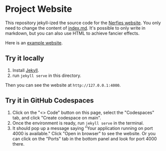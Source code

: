# Project Website

This repository jekyll-ized the source code for the [Nerfies website](https://nerfies.github.io).
You only need to change the content of [index.md](/index.md). 
It's possible to only write in markdown, but you can also use HTML to achieve fancier effects.

Here is an [example website](https://shunzh.github.io/project_website/).

## Try it locally

1. Install [Jekyll](https://jekyllrb.com/docs/installation/).
2. run `jekyll serve` in this directory.

Then you can see the website at `http://127.0.0.1:4000`.

## Try it in GitHub Codespaces

1. Click on the "<> Code" button on this page, select the "Codespaces" tab, and click "Create codespace on main".
2. Once the environment is ready, run `jekyll serve` in the terminal.
3. It should pop up a message saying "Your application running on port 4000 is available." Click "Open in browser" to see the website.
Or you can click on the "Ports" tab in the bottom panel and look for port 4000 there.
